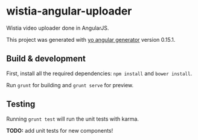 # wistia-angular-uploader
Wistia video uploader done in AngularJS.

This project was generated with [yo angular generator](https://github.com/yeoman/generator-angular)
version 0.15.1.

## Build & development

First, install all the required dependencies:
`npm install` and `bower install`.

Run `grunt` for building and `grunt serve` for preview.

## Testing

Running `grunt test` will run the unit tests with karma.

**TODO:** add unit tests for new components!
